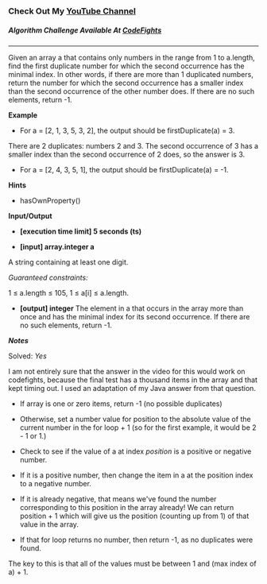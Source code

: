### Check Out My [YouTube Channel](https://www.YouTube.com/CodingTutorials360)

##### Algorithm Challenge Available At [CodeFights](https://codefights.com/interview-practice/task/pMvymcahZ8dY4g75q)
---
Given an array a that contains only numbers in the range from 1 to a.length, find the first duplicate number for which the second occurrence has the minimal index. In other words, if there are more than 1 duplicated numbers, return the number for which the second occurrence has a smaller index than the second occurrence of the other number does. If there are no such elements, return -1.

**Example**

-   For a = [2, 1, 3, 5, 3, 2], the output should be
firstDuplicate(a) = 3.

There are 2 duplicates: numbers 2 and 3. The second occurrence of 3 has a smaller index than the second occurrence of 2 does, so the answer is 3.

-   For a = [2, 4, 3, 5, 1], the output should be
firstDuplicate(a) = -1.

**Hints**
-   hasOwnProperty()

**Input/Output**

- **[execution time limit] 5 seconds (ts)**

- **[input] array.integer a**

A string containing at least one digit.

*Guaranteed constraints:*

1 ≤ a.length ≤ 105,
1 ≤ a[i] ≤ a.length.

- **[output] integer**
The element in a that occurs in the array more than once and has the minimal index for its second occurrence. If there are no such elements, return -1.

***Notes***

Solved: *Yes*

I am not entirely sure that the answer in the video for this would work on codefights,
because the final test has a thousand items in the array and that kept timing out.
I used an adaptation of my Java answer from that question. 

- If array is one or zero items, return -1 (no possible duplicates)

- Otherwise, set a number value for position to the absolute value of the current number in the for loop + 1 (so for the first example, it would be 2 - 1 or 1.)

- Check to see if the value of a at index *position* is a positive or negative number. 

- If it is a positive number, then change the item in a at the position index to a negative number. 

- If it is already negative, that means we've found the number corresponding to this position in the array already! We can return position + 1 which will give us the position (counting up from 1) of that value in the array. 

- If that for loop returns no number, then return -1, as no duplicates were found.

The key to this is that all of the values must be between 1 and (max index of a) + 1. 
